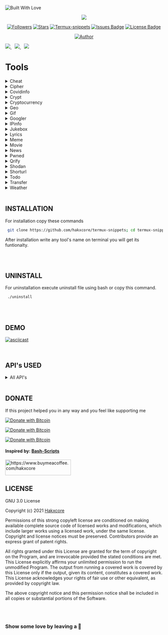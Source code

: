 <p align="left">
  <a ><img title="Built With Love" src="https://forthebadge.com/images/badges/built-with-love.svg" ></a>
</p>

</p>
<p align="center">
<img src="https://raw.githubusercontent.com/hakxcore/Termux-snippets/main/media/termux-snippets.png"/></p>

<div align='center'>
<a href="https://github.com/hakxcore/followers"><img title="Followers" src="https://img.shields.io/github/followers/hakxcore?color=2eb2ff&style=flat-square"></a>
<a href="https://github.com/hakxcore/stargazers/"><img title="Stars" src="https://img.shields.io/github/stars/hakxcore/Termux-snippets?color=2eb2ff&style=flat-square"></a>
<a href="#"><img title="Termux-snippets" src="https://img.shields.io/badge/-%20TERMUXSNIPPETS-green%3FcolorA%3D%2523ff0000%26colorB%3D%2523017e40"></a>
<a href="https://github.com/hakxcore/Termux-snippets/issues"><img src="https://img.shields.io/github/issues/hakxcore/Termux-snippets?color=2eb2ff&style=flat-square" alt="Issues Badge"/></a>
<a href="https://github.com/hakxcore/Termux-snippets/blob/master/LICENSE"><img src="https://img.shields.io/github/license/hakxcore/Termux-snippets?color=2eb2ff&style=flat-square" alt="License Badge"/></a></p>
</div>
<p align="center">
  <a href="https://github.com/hakxcore"><img title="Author" src="https://img.shields.io/badge/Author-mukesh%20kumar-2eb2ff.svg?style=for-the-badge&logo=github"></a>
</p>

<p>
  <a style="margin-right: 10px;" href="https://github.com/hakxcore/termux-snippets#Tools">
    <img src="https://dabuttonfactory.com/button.png?t=READ TOOLS&f=Open+Sans&ts=15&tc=000&hp=25&vp=10&c=5&bgt=unicolored&bgc=2eb2ff">
  </a>
  <a style="margin-right: 10px;" href="https://github.com/hakxcore/termux-snippets#installation">
    <img src="https://dabuttonfactory.com/button.png?t=INSTALL&f=Open+Sans&ts=15&tc=000&hp=25&vp=10&c=5&bgt=unicolored&bgc=2eb2ff">
  </a>
  <a href="https://github.com/hakxcore/termux-snippets#DEMO">
    <img src="https://dabuttonfactory.com/button.png?t=DEMO&f=Open+Sans&ts=15&tc=000&hp=25&vp=10&c=5&bgt=unicolored&bgc=2eb2ff">
  </a>
</p>


# Tools
<details>
<summary>Cheat</summary>
  
The fastest way to find {command options|code pieces} you need. 
Supports multiple languages and many bash commands also.

```bash
Cheat

Description: Cheatsheets for quick information about multiple programming languages along with terminal commands

Usage: cheat [flags] [command] or cheat [flags] [programming language] [subject]
  -s  Does a search for last argument rather than looking for exact match
  -i  Case insensitive search
  -b  Word boundaries in search
  -r  Recursive search
  -u  Update Termux-snippets Tools
  -h  Show the help
  -v  Get the tool version
Special Pages:
  hello      Describes building the hello world program written in the language
  list       This lists all cheatsheets related to previous arg if none it lists all cheatsheets
  learn      Shows a learn-x-in-minutes language cheat sheet perfect for getting started with the language
  1line      A collection of one-liners in this language
  weirdness  A collection of examples of weird things in this language

Examples:
  cheat c function
  cheat rust hello
  cheat -r -b -i go
  cheat julia Functions
  cheat -i go operators
  
  ```
  
<div align="center">
<img max-height="500px" max-width="500px" src="https://github.com/hakxcore/termux-snippets/blob/main/cheat/cheat.png?raw=true alt="real time usage image"">
</div>
</details>

<details>
<summary>Cipher</summary>
  Cipher encrypt and decrypts your text
  

  
  ```bash
  Cipher

Description: Encode and decode your text see examples below.

Usage: cipher [falgs] "your text to encode or decode"
  -e  Encode text
  -d  Decode text
  -u  Update Termux-snippet Tools
  -h  Show the help
  -v  Get the tool version

Examples:
  cipher -e <text to encode>
  cipher -d <text to decode>
  
  ```
<div align="center">
<img max-height="500px" max-width="500px" src="https://github.com/hakxcore/termux-snippets/blob/main/cipher/cipher.png?raw=true">
</div>
</details>
  
  
<details>
<summary>Covidinfo</summary>

 Tool that get the country wise information about covid-19 on the terminal itself   
 


```bash
Covidinfo

Description: Get the full detailed information of COVID19 in your terminal.

Usage: 
  -u  Update Termux-snippet Tools
  -h  Show the help
  -v  Get the tool version

Examples:
  covidinfo

```
<div align="center">
<img max-height="500px" max-width="500px" src="https://github.com/hakxcore/termux-snippets/blob/main/covidinfo/covidinfo1.png?raw=true">
</div>
<div align="center">
<img max-height="500px" max-width="500px" src="https://github.com/hakxcore/termux-snippets/blob/main/covidinfo/covidinfo2.png?raw=true">
</div>
<div align="center">
<img max-height="500px" max-width="500px" src="https://github.com/hakxcore/termux-snippets/blob/main/covidinfo/covidinfo3.png?raw=true">
</div>
</details>
  
<details>
<summary>Crypt</summary>

A wrapper for openssl that allows for quickly encrypting and decrypting files


  
```bash
crypt -e [original file] [encrypted file] # encrypts files
crypt -d [encrypted file] [output file] # decrypts files
```
#### Encryption Details
* Uses AES 256 level encryption
* Key is salted before creation
* Password is never in plain text, and OpenSSL generates key based on password
* Encrypted data is encoded in Base64, so it can be used as plain text in an email. (Not usually necessary if attached as a file)

**Tested With**  .pdf, .txt, .docx, .doc, .png, .jpeg

**CAUTION**  Make sure to use different filenames, otherwise your file will be overwritten!

```bash
Crypt

Description: A wrapper around openssl that facilitates encrypting and decrypting files.

Usage: crypt [flag] [inputFile] [outputFile]
  -e  Encrypt the inputFile and store it in the outputFile
  -d  Decrypt the inputFile and store it in the outputFile
  -u  Update Termux-snippets Tools
  -h  Show the help
  -v  Get the tool version

Examples:
  crypt -e mySecretFile.txt myEncryptedFile.jpg (change filetype so default program is incorrect)
  crypt -d myEncryptedFile.jpg thisIsNowDecrypted.txt (change filetype back so now default program is correct)

  ```
  
<div align="center">
<img max-height="500px" max-width="500px" src="https://github.com/hakxcore/termux-snippets/blob/main/crypt/crypt.png?raw=true">
</div>
</details>
  
  
<details>
<summary>Cryptocurrency</summary>

Shows Cryptocurrency based on realtime exchange rates of the top 10 cryptos and a realtime chart of anyone crypto.

  
```bash
CryptoCurrency

Description: A realtime cryptocurrency converter.
With no flags it will pull down the latest stats of the top 10 cryptos also will extract real time graph of one crypto.

Usage: cryptocurrency or cryptocurrency [flag] or cryptocurrency [flag] [arg]
   -o Utilize the old functionality of the tool
   -f Fiat currency for conversions
   -u Update Termux-snippets Tools
   -h Show the help
   -v Get the tool version

Examples:
   cryptocurrency
   cryptocurrency -o #for all the functionalities of tool
  ```
  

<div align="center">
<img max-height="500px" max-width="500px" src="https://github.com/hakxcore/termux-snippets/blob/main/cryptocurrency/crytocurrency1.png?raw=true">
</div>
<div align="center">
<img max-height="500px" max-width="500px" src="https://github.com/hakxcore/termux-snippets/blob/main/cryptocurrency/crytocurrency2.png?raw=true">
</div>
</details>


<details>
<summary>Geo</summary>

Provides data for  wan address, lan address, router address, dns address, mac address, and ip geolocation


  
```bash
Geo

Description: Provides quick access for wan, lan, router, dns, mac, and ip geolocation data

Usage: geo [flag]
  -w  Returns WAN IP
  -l  Returns LAN IP(s)
  -r  Returns Router IP
  -d  Returns DNS Nameserver
  -m  Returns MAC address for interface. Ex. eth0
  -g  Returns Current IP Geodata

Examples:
  geo -g
  geo -wlrdgm eth0
Custom Geo Output => [all] [query] [city] [region] [country] [zip] [isp]

Example: geo -a 8.8.8.8 -o city,zip,isp
  -o [options]  Returns Specific Geodata
  -a [address]  For specific IP in -s
  -v            Returns Version
  -h            Returns Help Screen
  -u            Updates Termux-snippets
```
  
<div align="center">
<img max-height="500px" max-width="500px" src="https://github.com/hakxcore/termux-snippets/blob/main/geo/geo.png?raw=true">
</div>
</details>
  
  
<details>
<summary>Gif</summary>

Gif gets the gifs related to the keyword which you gave as an argument and continuously play|prints on the terminal.


  
```bash
Gif

Description: Get any type of gif on your terminal.

Usage: gif <any_type_of_keyword_for_gif> use underscore "_" to seprate keywords.
  -u  Update Termux-snippets Tools
  -h  Show the help
  -v  Get the tool version

Examples:
  gif <you_desired_keyword>
  gif krishna
  gif going_to_school
```
  
<div align="center">
<img max-height="500px" max-width="500px" src="https://github.com/hakxcore/termux-snippets/blob/main/gif/gif.png?raw=true">
</div>
</details>
  
  

<details>
<summary>Googler</summary>

Googler to directly make search on terminal. 


```bash
googler search <you_wanna_search_about>
use ? after search for options
```

Main usage

```bash
usage: googler [-h] [-s N] [-n N] [-N] [-V] [-c TLD] [-l LANG] [-g CC] [-x]
               [--colorize [{auto,always,never}]] [-C] [--colors COLORS] [-j]
               [-t dN] [--from FROM] [--to TO] [-w SITE] [-e SITE] [--unfilter]
               [-p PROXY] [--notweak] [--json] [--url-handler UTIL]
               [--show-browser-logs] [--np] [-4] [-6] [-u] [--include-git] [-v]
               [-d]
               [KEYWORD ...]

Google from the command-line.

positional arguments:
  KEYWORD               search keywords

optional arguments:
  -h, --help            show this help message and exit
  -s N, --start N       start at the Nth result
  -n N, --count N       show N results (default 10)
  -N, --news            show results from news section
  -V, --videos          show results from videos section
  -c TLD, --tld TLD     country-specific search with top-level domain .TLD,
                        e.g., 'in' for India
  -l LANG, --lang LANG  display in language LANG
  -g CC, --geoloc CC    country-specific geolocation search with country code
                        CC, e.g. 'in' for India. Country codes are the same as
                        top-level domains
  -x, --exact           disable automatic spelling correction
  --colorize [{auto,always,never}]
                        whether to colorize output; defaults to 'auto', which
                        enables color when stdout is a tty device; using
                        --colorize without an argument is equivalent to
                        --colorize=always
  -C, --nocolor         equivalent to --colorize=never
  --colors COLORS       set output colors (see man page for details)
  -j, --first, --lucky  open the first result in web browser and exit
  -t dN, --time dN      time limit search [h5 (5 hrs), d5 (5 days), w5 (5
                        weeks), m5 (5 months), y5 (5 years)]
  --from FROM           starting date/month/year of date range; must use
                        American date format with slashes, e.g., 2/24/2020,
                        2/2020, 2020; can be used in conjunction with --to, and
                        overrides -t, --time
  --to TO               ending date/month/year of date range; see --from
  -w SITE, --site SITE  search a site using Google
  -e SITE, --exclude SITE
                        exclude site from results
  --unfilter            do not omit similar results
  -p PROXY, --proxy PROXY
                        tunnel traffic through an HTTP proxy; PROXY is of the
                        form [http://][user:password@]proxyhost[:port]
  --notweak             disable TCP optimizations and forced TLS 1.2
  --json                output in JSON format; implies --noprompt
  --url-handler UTIL    custom script or cli utility to open results
  --show-browser-logs   do not suppress browser output (stdout and stderr)
  --np, --noprompt      search and exit, do not prompt
  -4, --ipv4            only connect over IPv4 (by default, IPv4 is preferred
                        but IPv6 is used as a fallback)
  -6, --ipv6            only connect over IPv6
  -u, --upgrade         perform in-place self-upgrade
  --include-git         when used with --upgrade, get latest git master
  -v, --version         show program's version number and exit
  -d, --debug           enable debugging

omniprompt keys:
  n, p                  fetch the next or previous set of search results
  index                 open the result corresponding to index in browser
  f                     jump to the first page
  o [index|range|a ...] open space-separated result indices, numeric ranges
                        (sitelinks unsupported in ranges), or all, in browser
                        open the current search in browser, if no arguments
  O [index|range|a ...] like key 'o', but try to open in a GUI browser
  g keywords            new Google search for 'keywords' with original options
                        should be used to search omniprompt keys and indices
  c index               copy url to clipboard
  u                     toggle url expansion
  q, ^D, double Enter   exit googler
  ?                     show omniprompt help
  *                     other inputs issue a new search with original options

Version 4.3.2
Copyright © 2008 Henri Hakkinen
Copyright © 2015-2021 Arun Prakash Jana <engineerarun@gmail.com>
Zhiming Wang <zmwangx@gmail.com>
License: GPLv3
Webpage: https://github.com/jarun/googler
Modifications BY: Hakxcore https://github.com/hakxcore
```
  
<div align="center">
<img max-height="500px" max-width="500px" src="https://github.com/hakxcore/termux-snippets/blob/main/googler/googler.png?raw=true">
</div>

</details>
  
  
<details>
<summary>IPinfo</summary>

Similar to geo but have some different functionalty.



```bash
ipinfo -a <ip_address>
```

Main usage

```bash
Ipinfo

Description: Fetch Information about an IP Address.

Usage: ipinfo [flag] <ip-address>
  -a  IP Address of vectim
  -u  Update Termux-snippet Tools
  -h  Show the help
  -v  Get the tool version

Examples:
  ipinfo 8.8.8.8 #For your ip address
  ipinfo -a <someone's ip-addr>

```
    
<div align="center">
<img max-height="500px" max-width="500px" src="https://github.com/hakxcore/termux-snippets/blob/main/ipinfo/ipinfo.png?raw=true">
</div>
</details>
    
    
<details>
<summary>Jukebox</summary>

There so many tools to play within jukebox.



```bash
jukebox

Description: Get so many options to play with Enjoy.
Usage: 
  -u  Update Termux-snippet Tools
  -h  Show the help
  -v  Get the tool version

Examples:
  jukebox

```
<div align="center">
<img max-height="500px" max-width="500px" src="https://github.com/hakxcore/termux-snippets/blob/main/jukebox/jukebox.png?raw=true">
</div>
</details>
    
    
<details>
<summary>Lyrics</summary>

Grab lyrics for a given song quickly from the command line
    

```bash
Lyrics

Description: Fetch lyrics for a certain song.

Usage: lyrics [flags] or tool [-a] [arg] [-s] [arg]
  -a  Artist of the song to fetch lyrics for
  -s  Song of the artist to fetch lyrics for
  -f  Export the lyrics to file rather than outputting to stdout
  -u  Update Termux-snippets Tools
  -h  Show the help
  -v  Get the tool version

Examples:
   lyrics -a logic -s run it
   lyrics -a logic -s run it -f ~/runItLyrics.txt

```

<div align="center">
<img max-height="500px" max-width="500px" src="https://github.com/hakxcore/termux-snippets/blob/main/lyrics/lyrics.png?raw=true">
</div>
</details>

    
<details>
<summary>Meme</summary>

A lightning fast meme generator.



    
```bash
Meme

Description: A lightning fast meme generator from terminal.

Usage: meme [flags] or meme
  -b  See all Backgrouds
  -u  Update Termux-snippets you can use [update] also
  -h  Show help you can use [help] also
  -v  Tool version you can use [version] also

Examples:
   meme
    
```
<div align="center">
<img max-height="500px" max-width="500px" src="https://github.com/hakxcore/termux-snippets/blob/main/meme/meme.png?raw=true">
</div>
</details>
    
    
<details>
<summary>Movie</summary>

Quick search that grabs relevant information about a movie

    

    
```bash
Movie

Description: Provides relevant information about a certain movie.

Usage: movie [flag] or movies [movieToSearch]
  -u  Update Termux-snippets Tools
  -h  Show the help
  -v  Get the tool version
  -d  Show detailed information

Examples:
  movie Argo
  movie Inception
```  
<div align="center">
<img max-height="500px" max-width="500px" src="https://github.com/hakxcore/termux-snippets/blob/main/movie/movie.png?raw=true">
</div>
</details>

    
<details>
<summary>News</summary>

Get latest news and headlines directly on your terminal.



    
```bash
News

Description: Latest news updates or get your desired latest headlines of news.

Usage: 
  -u  Update Termux-snippets Tools
  -h  Show the help
  -v  Get the tool version

Examples:
  news
  news <news_about>
```
    
<div align="center">
<img max-height="500px" max-width="500px" src="https://github.com/hakxcore/termux-snippets/blob/main/news/news.png?raw=true">
</div>
</details>

    
    
<details>
<summary>Pwned</summary>

Know if your data is breached in any data breach.
    
```bash
Pwned

Description: Tells you when your account was last breached
Usage: pwned [flag] or pwned [tag]
  -u  Update Termux-snippets Tool
  -h  Show the help
  -v  Get the tool version

Examples:
  pwned anonymous007@gmail.com
  pwned anyones@gmail.com
```
    
<div align="center">
<img max-height="500px" max-width="500px" src="https://github.com/hakxcore/termux-snippets/blob/main/pwned/pwned.png?raw=true">
</div>
</details>
    
    
    
<details>
<summary>Qrify</summary>

Takes any string of text and turns it into a qr code

This is useful for sending links or saving a string of commands to your phone

```bash
Qrify

Description: Converts strings or URLs into a QR code.

Usage: qrify [stringtoturnintoqrcode]
    -u  Update Termux-snippets Tools
    -m  Enable multiline support (feature not working yet)
    -h  Show the help
    -v  Get the tool version
    -f  Store the QR code as a PNG file
    -d  Decode the QR code from a PNG/GIF/JP(E)G file

Examples:
    qrify this is a test string
    qrify -m two\\nlines
    qrify github.com (no http:// or https://)
    qrify -f fileoutputName google.com
    qrify -d fileName.png

Please pay attention:
This script needs access to an external API.
Do not use it to encode sensitive data.
```
    
<div align="center">
<img max-height="500px" max-width="500px" src="https://github.com/hakxcore/termux-snippets/blob/main/qrify/qrify.png?raw=true">
</div>
</details>
    

    
 <details>
<summary>Shodan</summary>

Shodan search engine for hackers available directly on terminal.

```bash
Usage: shodan [OPTIONS] COMMAND [ARGS]...

Options:
  -h, --help  Show this message and exit.

Commands:
  alert       Manage the network alerts for your account
  convert     Convert the given input data file into a different format.
  count       Returns the number of results for a search
  data        Bulk data access to Shodan
  domain      View all available information for a domain
  download    Download search results and save them in a compressed JSON...
  honeyscore  Check whether the IP is a honeypot or not.
  host        View all available information for an IP address
  info        Shows general information about your account
  init        Initialize the Shodan command-line
  myip        Print your external IP address
  org         Manage your organization's access to Shodan
  parse       Extract information out of compressed JSON files.
  radar       Real-Time Map of some results as Shodan finds them.
  scan        Scan an IP/ netblock using Shodan.
  search      Search the Shodan database
  stats       Provide summary information about a search query
  stream      Stream data in real-time.
  version     Print version of this tool.
```
<div align="center">
<img max-height="500px" max-width="500px" src="https://github.com/hakxcore/termux-snippets/blob/main/shodan/shodan1.png?raw=true">
</div>
<div align="center">
<img max-height="500px" max-width="500px" src="https://github.com/hakxcore/termux-snippets/blob/main/shodan/shodan2.png?raw=true">
</div>
</details>

  

<details>
<summary>Shorturl</summary>

Gets the link that is being masked by a url shortner


  
```bash
Shorturl

Description: Shorten urls and unmask shortended urls.

Usage: shorturl [flag] [URL] or short [flag]
  -s  Shorten the URL
  -e  Expand a shortened URL
  -u  Update Termux-snippets Tools
  -h  Show the help
  -v  Get the tool version

Example:
   Input: shorturl -s https://possiblemaliciouswebsiteornot.com
   Output: https://tinyurl.com/jkkj
   Input:  shorturl -e tinyurl.com/jhkj
   Output: http://possiblemaliciouswebsiteornot.com
```
<div align="center">
<img max-height="500px" max-width="500px" src="https://github.com/hakxcore/termux-snippets/blob/main/shorturl/shorturl.png?raw=true">
</div>
</details>
    
    

<details>
<summary>Todo</summary>

A simplistic command line todo list


```bash
Todo

Description: A simplistic commandline todo list.

Usage: todo [flags] or todo [flags] [arguments]
  -c  Clear all the current tasks
      Can also use clear instead of -c
  -r  Remove the following task numbers seprated by spaces
      Can also use remove instead of -r
  -g  Get the current tasks
      Can also use list instead of -g
  -a  Add the following task
      Can also use add instead of -a
  -u  Update Termux-snippets Tools
  -h  Show the help
  -v  Get the tool version

Examples:
   todo -a My very first task
   todo remove 2
   todo -r 1 3
   todo add Another Task
   todo list
   todo -g
   todo -c
   todo clear
```
<div align="center">
<img max-height="500px" max-width="500px" src="https://github.com/hakxcore/termux-snippets/blob/main/todo/todo.png?raw=true">
</div>
</details>
    
    
    
<details>
<summary>Transfer</summary>

Quickly transfer files from the command line.



```bash
Transfer

Description: Quickly transfer files from the command line.

Usage: transfer [flags] or transfer [flag] [args] or transfer [filePathToUpload]
  -d  Download a single file
      First arg: Output file directory
      Second arg: File url id
      Third arg: File name
  -o  Onetime file upload
  -u  Update Termux-snippets Tools
  -h  Show the help
  -v  Get the tool version
Examples:
  transfer ~/fileToTransfer.txt
  transfer ~/firstFileToTransfer.txt ~/secondFileToTransfer.txt ~/thirdFileToTransfer.txt
  transfer -d ~/outputDirectory fileID fileName
  transfer -o ~/fileToTransfer.txt

```
<div align="center">
<img max-height="500px" max-width="500px" src="https://github.com/hakxcore/termux-snippets/blob/main/transfer/transfer.png?raw=true">
</div>
</details>
    
    
<details>
<summary>Weather</summary>

Provides a 3 day forecast

With no arguments it will grab the weather for your location as determined by your ip



  
```bash
Weather

Description: Provides a 3 day forecast on your current location or a specified location.
  With no flags Weather will default to your current location.

Usage: weather or weather [flag] or weather [country] or weather [city] [state]
  weather [i][M] get weather in imperial units, optional M means windspeed in m/s
  weather [m][M] get weather in metric units, optional M means windspeed in m/s
  weather [Moon] grabs the phase of the moon
  -u  Update Termux-snippets Tools
  -h  Show the help
  -v  Get the tool version

Examples:
  weather
  weather Paris m
  weather Tokyo
  weather Moon
  weather mM

```

With arguments you can pass in a city or country and get the weather in that area


Also can show the current moon phase
<div align="center">
<img max-height="500px" max-width="500px" src="https://github.com/hakxcore/termux-snippets/blob/main/weather/weather.png?raw=true">
</div>
</details>
    
</br>

## INSTALLATION

For installation copy these commands
    
```bash
 git clone https://github.com/hakxcore/termux-snippets; cd termux-snippets; ./install; termux-snippets
```
 After installation write any tool's name on terminal you will get its funtionalty.
    
</br>
</br>
    
## UNINSTALL 

For uninstallation execute uninstall file using bash or copy this command.
    
```bash
 ./uninstall
```

</br>
</br>
  
## DEMO 

[![asciicast](https://asciinema.org/a/489661.svg)](https://asciinema.org/a/489661)

  
  
    
</br>
    
## API's USED

<details>
<summary>All API's</summary>

* To get location based on ip address: [ipinfo](https://ipinfo.io)
* To get and print weather based on a location: [wttr](http://wttr.in)
* To grab the latest exchange rate between currencies: [fixer](http://fixer.io)
* To grab information on movies: [omdbapi](http://www.omdbapi.com/)
* To grab the information about COVID-19 country wise: [covidinfo](https://corona-stats.online)
* To grab the information about COVID-19 about whole world: [covidinfo](covid19.trackercli.com)
* To grab the information about COVID-19 about your country: [covidinfo](snf-878293.vm.okeanos.grnet.gr)
* To determine masked link behind url shortner: [ki.tc](http://ki.tc)
* To grab cheatsheets for commands and languages: [cheat](http://cheat.sh/)
* To encode text into a qr code: [qrenco](http://qrenco.de)
* To get the gifs on terminal used api is: [gif](e.xec.sh/)
* To get your jukebox here we used api is: [jukebox](telehack.com)
* To get your WAN ip address: [ipify](https://www.ipify.org/)
* To get latese news on terminal api used for it: [news](getnews.tech)
* To grab the latest exchange rate between cryptocurrencies to standard currencies: [coinmarketcap](https://coinmarketcap.com/api/)
* To transfer files: [transfer](https://transfer.sh)
* To grab lyrics from a song: [lyrics.ovh](http://docs.lyricsovh.apiary.io)
* To generate memes: [MemeGen](https://memegen.link)
* To get a chart of the top 10 cryptocurrencies: [rate.sx](http://rate.sx)

</details>

</br> 

## DONATE
If this project helped you in any way and you feel like supporting me

[![Donate with Bitcoin](https://en.cryptobadges.io/badge/small/38Q5VbH63MtouxHu8BuPNLzfY5B5RNVMDn)](https://en.cryptobadges.io/donate/38Q5VbH63MtouxHu8BuPNLzfY5B5RNVMDn)
  

[![Donate with Bitcoin](https://en.cryptobadges.io/badge/small/0xf7c60C06D298FF954917eA45206426f79d40Ac9D)](https://en.cryptobadges.io/donate/0xf7c60C06D298FF954917eA45206426f79d40Ac9D)
  
[![Donate with Bitcoin](https://en.cryptobadges.io/badge/small/LWZ3T19YUk66dgkczN7dRhiXDMqSYrXUV4)](https://en.cryptobadges.io/donate/LWZ3T19YUk66dgkczN7dRhiXDMqSYrXUV4)
#### Inspired by: [Bash-Scripts](https://github.com/alexanderepstein/Bash-Snippets)  
<a href="https://www.buymeacoffee.com/https://www.buymeacoffee.com/hakxcore"> <img align="left" src="https://cdn.buymeacoffee.com/buttons/v2/default-yellow.png" height="50" width="210" alt="https://www.buymeacoffee.com/hakxcore" /></a>


</br>
</br>
</br>
  
## LICENSE

GNU 3.0 License

Copyright (c) 2021 [Hakxcore](https://github.com/hakxcore)

Permissions of this strong copyleft license are conditioned on making available complete source code of licensed works and modifications, which include larger works using a licensed work, under the same license. Copyright and license notices must be preserved. Contributors provide an express grant of patent rights.
  
All rights granted under this License are granted for the term of copyright on the Program, and are irrevocable provided the stated conditions are met.  This License explicitly affirms your unlimited permission to run the unmodified Program.  The output from running a covered work is covered by this License only if the output, given its content, constitutes a covered work.  This License acknowledges your rights of fair use or other equivalent, as provided by copyright law.

The above copyright notice and this permission notice shall be included in all copies or substantial portions of the Software.
  
</br>
</br> 
 
### Show some love by leaving a 🌟
